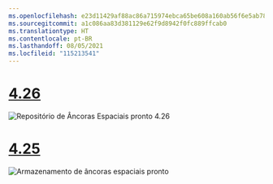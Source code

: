```yaml
---
ms.openlocfilehash: e23d11429af88ac86a715974ebca65be608a160ab56f6e5ab78e5eacaefed19c
ms.sourcegitcommit: a1c086aa83d381129e62f9d8942f0fc889ffcab0
ms.translationtype: HT
ms.contentlocale: pt-BR
ms.lasthandoff: 08/05/2021
ms.locfileid: "115213541"
---
```

# <a name="426"></a>[4.26](#tab/426)

![Repositório de Âncoras Espaciais pronto 4.26](../images/local-spatial-anchors-img-01.png)

# <a name="425"></a>[4.25](#tab/425)

![Armazenamento de âncoras espaciais pronto](../images/unreal-spatialanchors-store-ready.PNG)
